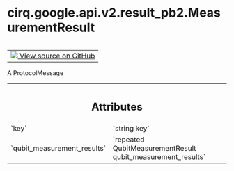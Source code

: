 <div itemscope itemtype="http://developers.google.com/ReferenceObject">
<meta itemprop="name" content="cirq.google.api.v2.result_pb2.MeasurementResult" />
<meta itemprop="path" content="Stable" />
</div>

# cirq.google.api.v2.result_pb2.MeasurementResult

<!-- Insert buttons and diff -->

<table class="tfo-notebook-buttons tfo-api" align="left">

<td>
  <a target="_blank" href="https://github.com/quantumlib/cirq/tree/master/cirq/google/api/v2/result.proto">
    <img src="https://www.tensorflow.org/images/GitHub-Mark-32px.png" />
    View source on GitHub
  </a>
</td>
</table>



A ProtocolMessage

<!-- Placeholder for "Used in" -->




<!-- Tabular view -->
 <table class="responsive fixed orange">
<colgroup><col width="214px"><col></colgroup>
<tr><th colspan="2"><h2 class="add-link">Attributes</h2></th></tr>

<tr>
<td>
`key`
</td>
<td>
`string key`
</td>
</tr><tr>
<td>
`qubit_measurement_results`
</td>
<td>
`repeated QubitMeasurementResult qubit_measurement_results`
</td>
</tr>
</table>



